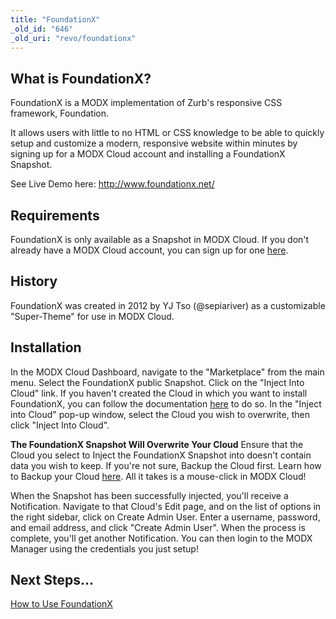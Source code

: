 ```yaml
---
title: "FoundationX"
_old_id: "646"
_old_uri: "revo/foundationx"
---
```


## What is FoundationX? 

FoundationX is a MODX implementation of Zurb's responsive CSS framework, Foundation.

It allows users with little to no HTML or CSS knowledge to be able to quickly setup and customize a modern, responsive website within minutes by signing up for a MODX Cloud account and installing a FoundationX Snapshot.

See Live Demo here: <http://www.foundationx.net/>

## Requirements 

FoundationX is only available as a Snapshot in MODX Cloud. If you don't already have a MODX Cloud account, you can sign up for one [here](https://modxcloud.com/signup/?ref=foundationx).

## History 

FoundationX was created in 2012 by YJ Tso (@sepiariver) as a customizable "Super-Theme" for use in MODX Cloud.

## Installation 

In the MODX Cloud Dashboard, navigate to the "Marketplace" from the main menu. Select the FoundationX public Snapshot. Click on the "Inject Into Cloud" link. If you haven't created the Cloud in which you want to install FoundationX, you can follow the documentation [here](https://modxcloud.com/userguide/using-modx-cloud/clouds/create-cloud.html) to do so. In the "Inject into Cloud" pop-up window, select the Cloud you wish to overwrite, then click "Inject Into Cloud".

**The FoundationX Snapshot Will Overwrite Your Cloud**
Ensure that the Cloud you select to Inject the FoundationX Snapshot into doesn't contain data you wish to keep. If you're not sure, Backup the Cloud first. Learn how to Backup your Cloud [here](https://modxcloud.com/userguide/using-modx-cloud/backups/create-a-new-backup.html). All it takes is a mouse-click in MODX Cloud! 

When the Snapshot has been successfully injected, you'll receive a Notification. Navigate to that Cloud's Edit page, and on the list of options in the right sidebar, click on Create Admin User. Enter a username, password, and email address, and click "Create Admin User". When the process is complete, you'll get another Notification. You can then login to the MODX Manager using the credentials you just setup!

## Next Steps... 

[How to Use FoundationX](/extras/foundationx/foundationx.how-to-use-foundationx "FoundationX.How to Use FoundationX")